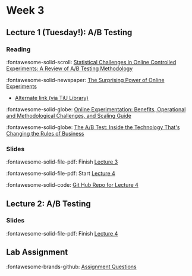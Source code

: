 # Week 3


## Lecture 1 (Tuesday!): A/B Testing

### Reading

:fontawesome-solid-scroll: [Statistical Challenges in Online Controlled Experiments: A Review of A/B Testing Methodology][ab-review]

:fontawesome-solid-newspaper: [The Surprising Power of Online Experiments][suprising-power]

* [Alternate link (via TiU Library)][suprising-power-2]

:fontawesome-solid-globe: [Online Experimentation: Benefits, Operational and Methodological Challenges, and Scaling Guide][online-exp]

:fontawesome-solid-globe: [The A/B Test: Inside the Technology That's Changing the Rules of Business][ab-test]

### Slides

:fontawesome-solid-file-pdf: Finish  [Lecture 3][l03-instructor]

:fontawesome-solid-file-pdf: Start [Lecture 4][l04-instructor]

:fontawesome-solid-code: [Git Hub Repo for Lecture 4][l04-code]


## Lecture 2: A/B Testing

<!-- ### Reading -->

### Slides

:fontawesome-solid-file-pdf: Finish [Lecture 4][l04-instructor]

<!-- :fontawesome-solid-file-pdf: [Lecture 4 Slides][l04-student] -->

<!-- * As taught - [less blank slides][l04-instructor] -->

<!-- :fontawesome-solid-code: [Git Hub Repo][l04-code] -->

<!-- * [Code "Solutions"][l04-code-instructor] -->

## Lab Assignment

:fontawesome-brands-github: [Assignment Questions][assignment]

<!-- * [Solutions for Part 1][assignment-solutions] -->
<!-- * Solutions for Part 2: See your mural board -->

[l03-instructor]: ../assets/lectures/week-02/l03_randomized.pdf

[l04-student]: ../assets/lectures/week-03/l04_abtest_intro_student.pdf
[l04-instructor]: ../assets/lectures/week-03/l04_abtest_intro.pdf
[l04-code]: https://github.com/tisem-digital-marketing/smwa-abtest-intro-code
[l04-code-instructor]: https://github.com/tisem-digital-marketing/smwa-abtest-intro-code/tree/instructor

[assignment]: https://github.com/tisem-digital-marketing/smwa-lab-identification
[assignment-solutions]: ../assets/labs/lab-identification-answers_solution.html


[ab-review]: https://www.tandfonline.com/doi/pdf/10.1080/00031305.2023.2257237
[ab-test]: https://www.wired.com/2012/04/ff-abtesting/
[online-exp]: https://hdsr.mitpress.mit.edu/pub/aj31wj81/release/1
[suprising-power]: https://hbr.org/2017/09/the-surprising-power-of-online-experiments
[suprising-power-2]: https://linker2.worldcat.org/?date=2017&rft.content=fulltext&aulast=Kohavi&issue=5&jKey=HBR&rfr_id=info%2Fsid%3Aoclc.org%2FWCL&rft.institution_id=48718&linktype=best&spage=74&title=Harvard%20Business%20Review&localstem=https%3A%2F%2Ftilburguniversity.idm.oclc.org%2Flogin%3Furl%3D&atitle=The%20Surprising%20Power%20of%20Online%20Experiments&dbKey=bsu&volume=95&linkScheme=ebscoh&jHome=https%3A%2F%2Fsearch.ebscohost.com%2Fdirect.asp%3Fdb%3Dbsu%26jid%3DHBR%26scope%3Dsite&issn=0017-8012&provider=EBSCOhost&rft.order_by=preference&pkgName=bsu&rft.oclcnum=7124794320&linkclass=to_article&jHomeSig=51d45f95b9cb11b9ac76d5b446cd3de4c8a63ad421710ec0b48eb7a1c6116523